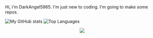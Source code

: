 Hi, i'm DarkAngel5965. I'm just new to coding. I'm going to make some repos.

![My GitHub stats](https://github-readme-stats.vercel.app/api?username=DarkAngel5965&show_icons=true&theme=dracula)
![Top Languages](https://github-readme-stats.vercel.app/api/top-langs/?username=DarkAngel5965&layout=compact&theme=dracula)
<p align="center">
  <a href="https://discord.com/users/341334675979108363"><img src="https://discord.c99.nl/widget/theme-3/341334675979108363.png" /></a>
  <br />
